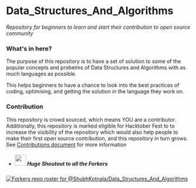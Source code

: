 # Data_Structures_And_Algorithms
_Repository for beginners to learn and start their contribution to open source community_

### What's in here?
The purpose of this repository is to have a set of solution to some of the popular concepts and probelms of Data Structures and Algorithms with as much languages as possible. 

This helps beginners to have a chance to look into the best practices of coding, optimising, and getting the solution in the language they work on. 

### Contribution
This repository is crowd sourced, which means YOU are a contributor.
Additionally, this repository is marked eligible for Hacktober Fest to to increase the visibility of the repository which would also help people to make their first open source contribution, and this repository in turn grows.
See [Contributions document](./CONTRIBUTIONS.md) for more information

- ##### <img src="https://ghost.org/images/docs/setup/fork.gif" width="30"> _Huge Shoutout to all the Forkers_
[![Forkers repo roster for @ShubhKotnala/Data_Structures_And_Algorithms](https://reporoster.com/forks/ShubhKotnala/Data_Structures_And_Algorithms)](https://github.com/ShubhKotnala/Data_Structures_And_Algorithms/network/members)
